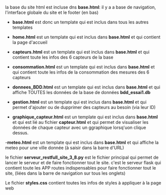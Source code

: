 la base du site html est incluse dns **base.html**: il y a a base de navigation, l'interface globale du site et le footer (en bas)
- **base.html** est donc un template qui est inclus dans tous les autres templates

- **home.html** est un template qui est inclus dans **base.html** et qui contient la page d'accueil

- **capteurs.html** est un template qui est inclus dans **base.html** et qui contient toute les infos des 6 capteurs de la base

- **consommation.html** est un template qui est inclus dans **base.html** et qui contient toute les infos de la consommation des mesures des 6 capteurs

- **donnees_BDD.html** est un template qui est inclus dans **base.html** et qui affiche TOUTES les données de la base de données **bdd_essai1.db**

- **gestion.html** est un template qui est inclus dans **base.html** et qui permet d'ajouter ou de dupprimer des capteurs au besoin (via leur ID)

- **graphique_capteur.html** est un template qui est inclus dans **base.html** et qui est lié au fichier **capteur.html** et qui permet de visualiser les données de chaque capteur avec un ggraphique lorsq'uon clique dessus.

-**meteo.html** est un template qui est inclus dans **base.html** et qui affiche la meteo pour une ville donnée (à saisir dans la barre d'URL)





le fichier **serveur_restfull_site_3_8.py** est le fichier principal qui permet de lancer le serveur et de faire fonctionner tout le site. c'est le serveur flask qui contient toute les APP routes indispensables pour faire fonctionner tout le site, (liées dans la barre de navigation sur tous les onglets)

Le fichier **styles.css** contient toutes les infos de styles à appliquer à la page web



